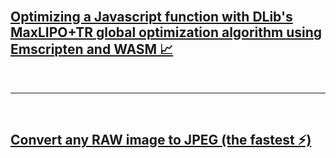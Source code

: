 <br>

## [Optimizing a Javascript function with DLib's MaxLIPO+TR global optimization algorithm using Emscripten and WASM 📈](https://dany-demise.github.io/blog/optimizing-a-javascript-function-with-dlibs-maxlipotr-global-optimization-algorithm-using-emscripten-and-wasm)
<br>

---
<br>

## [Convert any RAW image to JPEG (the fastest ⚡)](https://dany-demise.github.io/any-raw-to-jpg)
<br>


